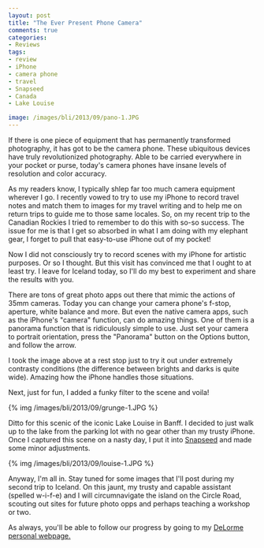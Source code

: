 ```yaml
---
layout: post
title: "The Ever Present Phone Camera"
comments: true
categories:
- Reviews
tags:
- review
- iPhone
- camera phone
- travel
- Snapseed
- Canada
- Lake Louise

image: /images/bli/2013/09/pano-1.JPG
---
```


If there is one piece of equipment that has permanently transformed photography, it has got to be the camera phone. These ubiquitous devices have truly revolutionized photography. Able to be carried everywhere in your pocket or purse, today's camera phones have insane levels of resolution and color accuracy. 

<!--more-->

As my readers know, I typically shlep far too much camera equipment wherever I go. I recently vowed to try to use my iPhone to record travel notes and match them to images for my travel writing and to help me on return trips to guide me to those same locales. So, on my recent trip to the Canadian Rockies I tried to remember to do this with so-so success. The issue for me is that I get so absorbed in what I am doing with my elephant gear, I forget to pull that easy-to-use iPhone out of my pocket!

Now I did not consciously try to record scenes with my iPhone for artistic purposes. Or so I thought. But this visit has convinced me that I ought to at least try. I leave for Iceland today, so I'll do my best to experiment and share the results with you. 

There are tons of great photo apps out there that mimic the actions of 35mm cameras. Today you can change your camera phone's f-stop, aperture, white balance and more. But even the native camera apps, such as the iPhone's "camera" function, can do amazing things. One of them is a panorama function that is ridiculously simple to use. Just set your camera to portrait orientation, press the "Panorama" button on the Options button, and follow the arrow. 

I took the image above at a rest stop just to try it out under extremely contrasty conditions (the difference between brights and darks is quite wide). Amazing how the iPhone handles those situations. 

Next, just for fun, I added a funky filter to the scene and voila! 

{% img /images/bli/2013/09/grunge-1.JPG %}

Ditto for this scenic of the iconic Lake Louise in Banff. I decided to just walk up to the lake from the parking lot with no gear other than my trusty iPhone. Once I captured this scene on a nasty day, I put it into [Snapseed](https://itunes.apple.com/us/app/snapseed/id439438619?mt=8) and made some minor adjustments. 

{% img /images/bli/2013/09/louise-1.JPG %}

Anyway, I'm all in. Stay tuned for some images that I'll post during my second trip to Iceland. On this jaunt, my trusty and capable assistant (spelled w-i-f-e) and I will circumnavigate the island on the Circle Road, scouting out sites for future photo opps and perhaps teaching a workshop or two. 

As always, you'll be able to follow our progress by going to my [DeLorme personal webpage.](https://share.delorme.com/2f58e8e2aee4429697d785cf1d11b9c3)